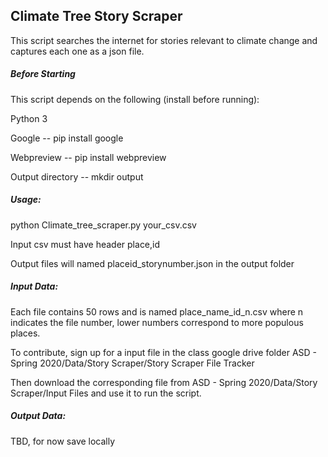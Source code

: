 ## Climate Tree Story Scraper

This script searches the internet for stories relevant to climate change and captures each one as a json file.

##### Before Starting

This script depends on the following (install before running):

Python 3  

Google  -- pip install google

Webpreview -- pip install webpreview

Output directory -- mkdir output

##### Usage:

python Climate_tree_scraper.py your_csv.csv

Input csv must have header place,id

Output files will named placeid_storynumber.json in the output folder

##### Input Data:

Each file contains 50 rows and is named place_name_id_n.csv where n indicates the file number, lower numbers correspond to more populous places. 

To contribute, sign up for a input file in the class google drive folder ASD - Spring 2020/Data/Story Scraper/Story Scraper File Tracker 

Then download the corresponding file from  ASD - Spring 2020/Data/Story Scraper/Input Files and use it to run the script.

##### Output Data:

TBD, for now save locally









##### 